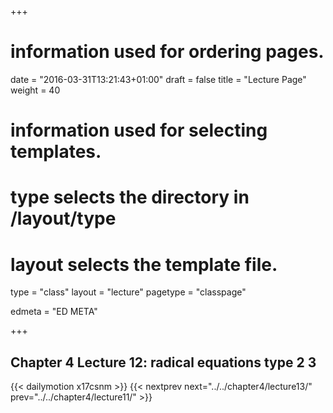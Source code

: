 +++
# information used for ordering pages.
date = "2016-03-31T13:21:43+01:00"
draft = false
title = "Lecture Page"
weight = 40

# information used for selecting templates.
# type selects the directory in /layout/type
# layout selects the template file.

type   = "class"
layout = "lecture"
pagetype = "classpage"





edmeta = "ED META"

+++
## Chapter 4 Lecture 12: radical equations type 2 3
{{< dailymotion x17csnm >}}
{{< nextprev next="../../chapter4/lecture13/"     prev="../../chapter4/lecture11/"  >}}

